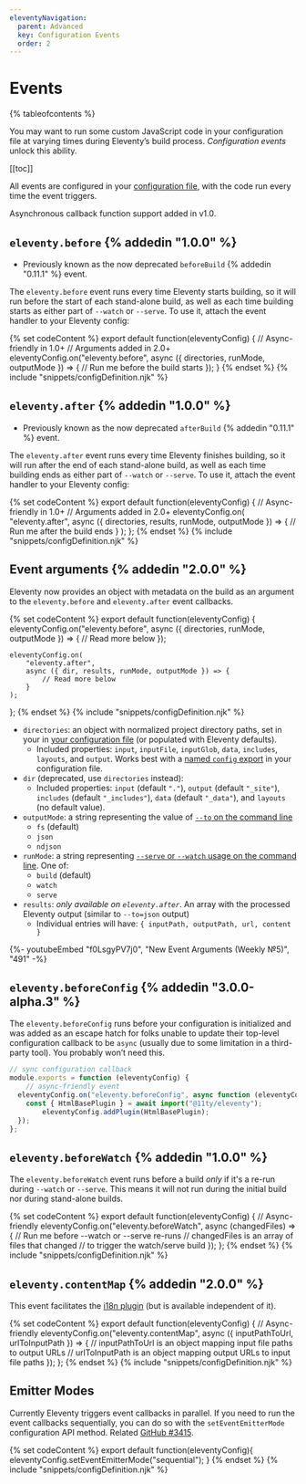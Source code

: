 ```yaml
---
eleventyNavigation:
  parent: Advanced
  key: Configuration Events
  order: 2
---
```


# Events

{% tableofcontents %}

You may want to run some custom JavaScript code in your configuration file at varying times during Eleventy’s build process. _Configuration events_ unlock this ability.

[[toc]]

All events are configured in your [configuration file](./config.md), with the code run every time the event triggers.

Asynchronous callback function support added in v1.0.

## `eleventy.before` {% addedin "1.0.0" %}

- Previously known as the now deprecated `beforeBuild` {% addedin "0.11.1" %} event.

The `eleventy.before` event runs every time Eleventy starts building, so it will run before the start of each stand-alone build, as well as each time building starts as either part of `--watch` or `--serve`. To use it, attach the event handler to your Eleventy config:

{% set codeContent %}
export default function(eleventyConfig) {
	// Async-friendly in 1.0+
	// Arguments added in 2.0+
	eleventyConfig.on("eleventy.before", async ({ directories, runMode, outputMode }) => {
		// Run me before the build starts
	});
}
{% endset %}
{% include "snippets/configDefinition.njk" %}

## `eleventy.after` {% addedin "1.0.0" %}

- Previously known as the now deprecated `afterBuild` {% addedin "0.11.1" %} event.

The `eleventy.after` event runs every time Eleventy finishes building, so it will run after the end of each stand-alone build, as well as each time building ends as either part of `--watch` or `--serve`. To use it, attach the event handler to your Eleventy config:

{% set codeContent %}
export default function(eleventyConfig) {
	// Async-friendly in 1.0+
	// Arguments added in 2.0+
	eleventyConfig.on(
		"eleventy.after",
		async ({ directories, results, runMode, outputMode }) => {
			// Run me after the build ends
		}
	);
};
{% endset %}
{% include "snippets/configDefinition.njk" %}

## Event arguments {% addedin "2.0.0" %}

Eleventy now provides an object with metadata on the build as an argument to the `eleventy.before` and `eleventy.after` event callbacks.

{% set codeContent %}
export default function(eleventyConfig) {
	eleventyConfig.on("eleventy.before", async ({ directories, runMode, outputMode }) => {
		// Read more below
	});

	eleventyConfig.on(
		"eleventy.after",
		async ({ dir, results, runMode, outputMode }) => {
			// Read more below
		}
	);
};
{% endset %}
{% include "snippets/configDefinition.njk" %}

- `directories`: an object with normalized project directory paths, set in your in [your configuration file](/docs/config/#input-directory) (or populated with Eleventy defaults).
	- Included properties: `input`, `inputFile`, `inputGlob`, `data`, `includes`, `layouts`, and `output`. Works best with a [named `config` export](./config-shapes.md#optional-export-config-object) in your configuration file.
- `dir` (deprecated, use `directories` instead):
	- Included properties: `input` (default `"."`), `output` (default `"_site"`), `includes` (default `"_includes"`), `data` (default `"_data"`), and `layouts` (no default value).
- `outputMode`: a string representing the value of [`--to` on the command line](/docs/usage/#to-can-output-json)
  - `fs` (default)
  - `json`
  - `ndjson`
- `runMode`: a string representing [`--serve` or `--watch` usage on the command line](/docs/usage/#re-run-eleventy-when-you-save). One of:
  - `build` (default)
  - `watch`
  - `serve`
- `results`: _only available on `eleventy.after`_. An array with the processed Eleventy output (similar to `--to=json` output)
  - Individual entries will have: `{ inputPath, outputPath, url, content }`

<div class="youtube-related">
  {%- youtubeEmbed "f0LsgyPV7j0", "New Event Arguments (Weekly №5)", "491" -%}
</div>

## `eleventy.beforeConfig` {% addedin "3.0.0-alpha.3" %}

The `eleventy.beforeConfig` runs before your configuration is initialized and was added as an escape hatch for folks unable to update their top-level configuration callback to be `async` (usually due to some limitation in a third-party tool). You probably won’t need this.

```js
// sync configuration callback
module.exports = function (eleventyConfig) {
	// async-friendly event
  eleventyConfig.on("eleventy.beforeConfig", async function (eleventyConfig) {
    const { HtmlBasePlugin } = await import("@11ty/eleventy");
		eleventyConfig.addPlugin(HtmlBasePlugin);
  });
};
```

## `eleventy.beforeWatch` {% addedin "1.0.0" %}

The `eleventy.beforeWatch` event runs before a build _only_ if it's a re-run during `--watch` or `--serve`. This means it will not run during the initial build nor during stand-alone builds.

{% set codeContent %}
export default function(eleventyConfig) {
	// Async-friendly
	eleventyConfig.on("eleventy.beforeWatch", async (changedFiles) => {
		// Run me before --watch or --serve re-runs
		// changedFiles is an array of files that changed
		// to trigger the watch/serve build
	});
};
{% endset %}
{% include "snippets/configDefinition.njk" %}

## `eleventy.contentMap` {% addedin "2.0.0" %}

This event facilitates the [i18n plugin](/docs/plugins/i18n/) (but is available independent of it).

{% set codeContent %}
export default function(eleventyConfig) {
	// Async-friendly
	eleventyConfig.on("eleventy.contentMap", async ({ inputPathToUrl, urlToInputPath }) => {
		// inputPathToUrl is an object mapping input file paths to output URLs
		// urlToInputPath is an object mapping output URLs to input file paths
	});
};
{% endset %}
{% include "snippets/configDefinition.njk" %}

## Emitter Modes

Currently Eleventy triggers event callbacks in parallel. If you need to run the event callbacks sequentially, you can do so with the `setEventEmitterMode` configuration API method. Related [GitHub #3415](https://github.com/11ty/eleventy/issues/3415).

{% set codeContent %}
export default function(eleventyConfig){
	eleventyConfig.setEventEmitterMode("sequential");
}
{% endset %}
{% include "snippets/configDefinition.njk" %}